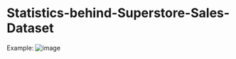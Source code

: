 # Statistics-behind-Superstore-Sales-Dataset

Example:
![image](https://github.com/ChiTrug/Statistics-behind-Superstore-Sales-Dataset/assets/125122891/c92c6249-dea6-4e31-965a-102416f34896)
